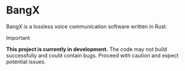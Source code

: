 # BangX

BangX is a lossless voice communication software written in Rust.

> [!IMPORTANT]
> **This project is currently in development.**
> The code may not build successfully and could contain bugs. Proceed with caution and expect potential issues.
